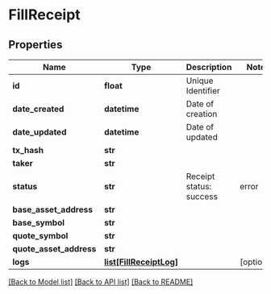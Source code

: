 # FillReceipt

## Properties
Name | Type | Description | Notes
------------ | ------------- | ------------- | -------------
**id** | **float** | Unique Identifier | 
**date_created** | **datetime** | Date of creation | 
**date_updated** | **datetime** | Date of updated | 
**tx_hash** | **str** |  | 
**taker** | **str** |  | 
**status** | **str** | Receipt status: success | error | pending | 
**base_asset_address** | **str** |  | 
**base_symbol** | **str** |  | 
**quote_symbol** | **str** |  | 
**quote_asset_address** | **str** |  | 
**logs** | [**list[FillReceiptLog]**](FillReceiptLog.md) |  | [optional] 

[[Back to Model list]](../README.md#documentation-for-models) [[Back to API list]](../README.md#documentation-for-api-endpoints) [[Back to README]](../README.md)


